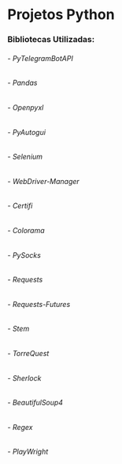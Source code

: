 # Projetos Python

### Bibliotecas Utilizadas:
###### - PyTelegramBotAPI
###### - Pandas
###### - Openpyxl
###### - PyAutogui
###### - Selenium
###### - WebDriver-Manager
###### - Certifi
###### - Colorama
###### - PySocks
###### - Requests
###### - Requests-Futures
###### - Stem
###### - TorreQuest
###### - Sherlock
###### - BeautifulSoup4
###### - Regex
###### - PlayWright
